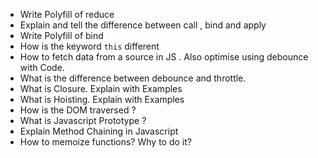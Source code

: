 - Write Polyfill of reduce
- Explain and tell the difference between call , bind and apply
- Write Polyfill of bind
- How is the keyword `this` different
- How to fetch data from a source in JS . Also optimise using debounce with Code.
- What is the difference between debounce and throttle.
- What is Closure. Explain with Examples
- What is Hoisting. Explain with Examples
- How is the DOM traversed ?
- What is Javascript Prototype ?
- Explain Method Chaining in Javascript
- How to memoize functions? Why to do it?
